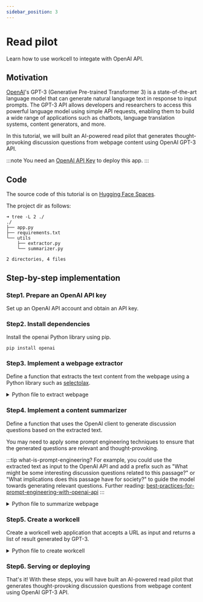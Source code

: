 ```yaml
---
sidebar_position: 3
---
```


# Read pilot

Learn how to use workcell to integate with OpenAI API.

## Motivation

[OpenAI](https://openai.com/)'s GPT-3 (Generative Pre-trained Transformer 3) is a state-of-the-art language model that can generate natural language text in response to input prompts. The GPT-3 API allows developers and researchers to access this powerful language model using simple API requests, enabling them to build a wide range of applications such as chatbots, language translation systems, content generators, and more.

In this tutorial, we will built an AI-powered read pilot that generates thought-provoking discussion questions from webpage content using OpenAI GPT-3 API.

:::note
You need an [OpenAI API Key](http://beta.openai.com/) to deploy this app.
:::

## Code

The source code of this tutorial is on [Hugging Face Spaces](https://huggingface.co/spaces/jiandong/analyze_url).

The project dir as follows:

```console
➜ tree -L 2 ./              
./
├── app.py
├── requirements.txt
└── utils
    ├── extractor.py
    └── summarizer.py

2 directories, 4 files
```

## Step-by-step implementation

### Step1. Prepare an OpenAI API key

Set up an OpenAI API account and obtain an API key.

### Step2. Install dependencies

Install the openai Python library using pip.

```console
pip install openai
```

### Step3. Implement a webpage extractor

Define a function that extracts the text content from the webpage using a Python library such as [selectolax](https://github.com/rushter/selectolax).

<details>
<summary>Python file to extract webpage</summary>

```python title="{project_folder}/utils/extractor.py"
import requests
from selectolax.parser import HTMLParser
import re
from string import punctuation


def preprocess_text(text):
    text = text.lower()  # Lowercase text
    # punctuation = r'\'\":'
    text = re.sub(f"[{re.escape(punctuation)}]", "", text)  # Remove punctuation
    text = " ".join(text.split())  # Remove extra spaces, tabs, and new lines
    return text

def get_html(url):
    # request web page
    resp = requests.get(url)
    # get the response text. in this case it is HTML
    html = resp.text
    return html

def get_text(html):
    tree = HTMLParser(html)
    if tree.body is None:
        return None
    for tag in tree.css('script'):
        tag.decompose()
    for tag in tree.css('style'):
        tag.decompose()
    # get the text from the body tag
    text = tree.body.text(separator='')
    # preprocess
    text = preprocess_text(text)
    return text

def get_html_text(url):
    html = get_html(url)
    text = get_text(html)
    return text
```
</details>

### Step4. Implement a content summarizer

Define a function that uses the OpenAI client to generate discussion questions based on the extracted text. 

You may need to apply some prompt engineering techniques to ensure that the generated questions are relevant and thought-provoking.

:::tip what-is-prompt-engineering?
For example, you could use the extracted text as input to the OpenAI API and add a prefix such as "What might be some interesting discussion questions related to this passage?" or "What implications does this passage have for society?" to guide the model towards generating relevant questions. Further reading: [best-practices-for-prompt-engineering-with-openai-api](https://help.openai.com/en/articles/6654000-best-practices-for-prompt-engineering-with-openai-api)
:::

<details>
<summary>Python file to summarize webpage</summary>

```python title="{project_folder}/utils/summarizer.py"
import ast
import openai
from transformers import GPT2Tokenizer

# Initialize tokenizer
tokenizer = GPT2Tokenizer.from_pretrained("gpt2")

# Prompt engineering
def get_prompt(text):
    prompt_prefix = """Generate exactly 3 different and thought provoking discussion questions about given article below, and return the answers of these questions with the evidence.
    
    Desired output format: [{"Q":<question>,"A":<answer>},{"Q":<question>,"A":<answer>},{"Q":<question>,"A":<answer>}].
    """ 
    prompt_postfix ="""
    Given article content: \"""{}.\"""
    """
    prompt = prompt_prefix + prompt_postfix.format(text)
    return prompt

def limit_tokens(text, n=3000):
    # Get the first n tokens from the input text
    input_ids = tokenizer.encode(text, return_tensors="pt")
    first_n_tokens = input_ids[:, :n]
    # Convert the first n tokens back to text format
    processed_text = tokenizer.decode(first_n_tokens[0], skip_special_tokens=True)    
    return processed_text

def get_openai_completion(text):
    processed_text = limit_tokens(text)
    augmented_prompt = get_prompt(processed_text)

    try:
        result = openai.Completion.create(
            model="text-davinci-003",
            prompt=augmented_prompt,
            temperature=0.7,
            top_p=1,
            frequency_penalty=0,
            presence_penalty=0,
            max_tokens=500,
            stream=False, 
            n=1
        )
    except:
        raise
    return result

def get_analyze(result):
    try:
        # analyze = ast.literal_eval(result["choices"][0]['text'])
        analyze = eval(result["choices"][0]['text'])
    except:
        raise    
    return analyze

def get_analyze_result(text):
    result = get_openai_completion(text)
    analyze = get_analyze(result)
    return analyze
```
</details>

### Step5. Create a workcell

Create a workcell web application that accepts a URL as input and returns a list of result generated by GPT-3.

<details>
<summary>Python file to create workcell</summary>

```python title="{project_folder}/app.py"
import os
from typing import Dict, List
from pydantic import BaseModel, Field

import openai
from utils.summarizer import get_analyze_result
from utils.extractor import get_html_text


class Input(BaseModel):
    url: str

class Output(BaseModel):
    analyze: List[Dict[str, str]] = Field(
        ..., description="A lisf of dict Q&A response, generated by OpenAI GPT3."
    )

def analyze_url(input: Input) -> Output:
    """Returns a thought provoking discussion questions from url provided, generated by OpenAI GPT3 API."""
    openai.api_key = os.getenv('SECRET_OPENAI_API_KEY')
    # return summarization
    text = get_html_text(input.url)
    analyze = get_analyze_result(text)
    output = Output(
        analyze=analyze
    )
    return output
```
</details>

### Step6. Serving or deploying

That's it! With these steps, you will have built an AI-powered read pilot that generates thought-provoking discussion questions from webpage content using OpenAI GPT-3 API.





